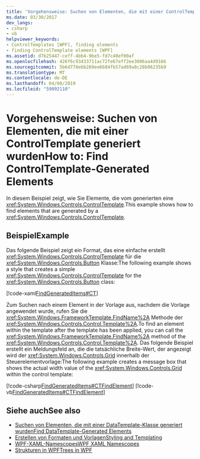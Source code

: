 ```yaml
---
title: 'Vorgehensweise: Suchen von Elementen, die mit einer ControlTemplate generiert wurden'
ms.date: 03/30/2017
dev_langs:
- csharp
- vb
helpviewer_keywords:
- ControlTemplates [WPF], finding elements
- finding ControlTemplate elements [WPF]
ms.assetid: d7b25447-ceff-4bb4-9be5-fd7c40ef00af
ms.openlocfilehash: 426f6c93433711ac72fe67eff2ee3006aa4d9166
ms.sourcegitcommit: 5b6d778ebb269ee6684fb57ad69a8c28b06235b9
ms.translationtype: MT
ms.contentlocale: de-DE
ms.lasthandoff: 04/08/2019
ms.locfileid: "59092110"
---
```

# <a name="how-to-find-controltemplate-generated-elements"></a><span data-ttu-id="52da6-102">Vorgehensweise: Suchen von Elementen, die mit einer ControlTemplate generiert wurden</span><span class="sxs-lookup"><span data-stu-id="52da6-102">How to: Find ControlTemplate-Generated Elements</span></span>
<span data-ttu-id="52da6-103">In diesem Beispiel zeigt, wie Sie Elemente, die vom generierten eine <xref:System.Windows.Controls.ControlTemplate>.</span><span class="sxs-lookup"><span data-stu-id="52da6-103">This example shows how to find elements that are generated by a <xref:System.Windows.Controls.ControlTemplate>.</span></span>  
  
## <a name="example"></a><span data-ttu-id="52da6-104">Beispiel</span><span class="sxs-lookup"><span data-stu-id="52da6-104">Example</span></span>  
 <span data-ttu-id="52da6-105">Das folgende Beispiel zeigt ein Format, das eine einfache erstellt <xref:System.Windows.Controls.ControlTemplate> für die <xref:System.Windows.Controls.Button> Klasse:</span><span class="sxs-lookup"><span data-stu-id="52da6-105">The following example shows a style that creates a simple <xref:System.Windows.Controls.ControlTemplate> for the <xref:System.Windows.Controls.Button> class:</span></span>  
  
 [!code-xaml[FindGeneratedItems#CT](~/samples/snippets/csharp/VS_Snippets_Wpf/FindGeneratedItems/CSharp/Window1.xaml#ct)]  
  
 <span data-ttu-id="52da6-106">Zum Suchen nach einem Element in der Vorlage aus, nachdem die Vorlage angewendet wurde, rufen Sie die <xref:System.Windows.FrameworkTemplate.FindName%2A> Methode der <xref:System.Windows.Controls.Control.Template%2A>.</span><span class="sxs-lookup"><span data-stu-id="52da6-106">To find an element within the template after the template has been applied, you can call the <xref:System.Windows.FrameworkTemplate.FindName%2A> method of the <xref:System.Windows.Controls.Control.Template%2A>.</span></span> <span data-ttu-id="52da6-107">Das folgende Beispiel erstellt ein Meldungsfeld an, die die tatsächliche Breite-Wert, der angezeigt wird der <xref:System.Windows.Controls.Grid> innerhalb der Steuerelementvorlage:</span><span class="sxs-lookup"><span data-stu-id="52da6-107">The following example creates a message box that shows the actual width value of the <xref:System.Windows.Controls.Grid> within the control template:</span></span>  
  
 [!code-csharp[FindGeneratedItems#CTFindElement](~/samples/snippets/csharp/VS_Snippets_Wpf/FindGeneratedItems/CSharp/Window1.xaml.cs#ctfindelement)]
 [!code-vb[FindGeneratedItems#CTFindElement](~/samples/snippets/visualbasic/VS_Snippets_Wpf/FindGeneratedItems/VisualBasic/Window1.xaml.vb#ctfindelement)]  
  
## <a name="see-also"></a><span data-ttu-id="52da6-108">Siehe auch</span><span class="sxs-lookup"><span data-stu-id="52da6-108">See also</span></span>

- [<span data-ttu-id="52da6-109">Suchen von Elementen, die mit einer DataTemplate-Klasse generiert wurden</span><span class="sxs-lookup"><span data-stu-id="52da6-109">Find DataTemplate-Generated Elements</span></span>](../data/how-to-find-datatemplate-generated-elements.md)
- [<span data-ttu-id="52da6-110">Erstellen von Formaten und Vorlagen</span><span class="sxs-lookup"><span data-stu-id="52da6-110">Styling and Templating</span></span>](styling-and-templating.md)
- [<span data-ttu-id="52da6-111">WPF-XAML-Namescopes</span><span class="sxs-lookup"><span data-stu-id="52da6-111">WPF XAML Namescopes</span></span>](../advanced/wpf-xaml-namescopes.md)
- [<span data-ttu-id="52da6-112">Strukturen in WPF</span><span class="sxs-lookup"><span data-stu-id="52da6-112">Trees in WPF</span></span>](../advanced/trees-in-wpf.md)
